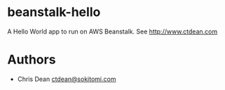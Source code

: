 beanstalk-hello
===============

A Hello World app to run on AWS Beanstalk.  See http://www.ctdean.com

Authors
=======

* Chris Dean <ctdean@sokitomi.com>



